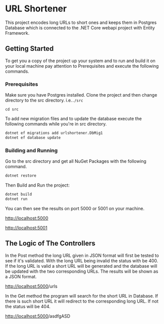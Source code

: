 # URL Shortener

This project encodes long URLs to short ones and keeps them in Postgres Database which is connected to the .NET Core webapi project with Entity Framework.

## Getting Started

To get you a copy of the project up your system and to run and build it on your local machine pay attention to Prerequisites and execute the following commands.

### Prerequisites

Make sure you have Postgres installed. Clone the project and then change directory to the src directory.  i.e.`./src`

```bas
cd src
```



To add new migration files and to update the database execute the following commands while you're in src directory.

```bash
dotnet ef migrations add urlshortener.DbMig1
dotnet ef database update
```

### Building and Running

Go to the src directory and get all NuGet Packages with the following command.

```bash
dotnet restore
```

Then Build and Run the project:

```bash
dotnet build
dotnet run
```

You can then see the results on port 5000 or 5001 on your machine.

 [http://localhost:5000](http://localhost:5000/) 

 [http://localhost:5001](http://localhost:5001/) 

## The Logic of The Controllers

In the Post method the long URL given in JSON format will first be tested to see if it's validated. With the long URL being invalid the status with be 400. If the long URL is valid a short URL will be generated and the database will be updated with the two corresponding URLs. The results will be shown as a JSON format.

 [http://localhost:5000](http://localhost:5000/)/urls

In the Get method the program will search for the short URL in Database. If there is such short URL it will redirect to the corresponding long URL. If not the status will be 404.

 [http://localhost:5000](http://localhost:5000/)/asdfgASD